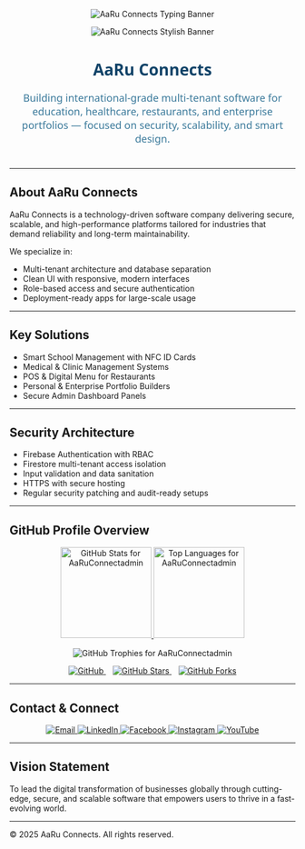 <!-- AaRu Connects Stylish Header -->
<p align="center">
  <img src="https://readme-typing-svg.demolab.com?font=Segoe+UI&size=35&pause=1000&color=3B7A9B&center=true&vCenter=true&width=1000&height=80&lines=Welcome+to+AaRu+Connects;Multi-Tenant+Secure+Software+Solutions;International+Standard+Development+Approach" alt="AaRu Connects Typing Banner" />
</p>

<p align="center">
  <img src="https://capsule-render.vercel.app/api?type=waving&color=114368,3B7A9B&height=160&section=header&text=AaRu%20Connects&fontSize=50&fontColor=FFFFFF&animation=fadeIn&fontAlignY=40" alt="AaRu Connects Stylish Banner" />
</p>


<h1 align="center" style="color:#114368; font-weight: 700; font-family: 'Segoe UI', Tahoma, Geneva, Verdana, sans-serif;">
  AaRu Connects
</h1>

<p align="center" style="color:#3B7A9B; font-size: 18px; max-width: 760px; margin: 8px auto 40px auto; font-family: 'Segoe UI', Tahoma, Geneva, Verdana, sans-serif;">
  Building international-grade multi-tenant software for education, healthcare, restaurants, and enterprise portfolios — focused on security, scalability, and smart design.
</p>

---

## About AaRu Connects

AaRu Connects is a technology-driven software company delivering secure, scalable, and high-performance platforms tailored for industries that demand reliability and long-term maintainability.

We specialize in:

- Multi-tenant architecture and database separation  
- Clean UI with responsive, modern interfaces  
- Role-based access and secure authentication  
- Deployment-ready apps for large-scale usage  

---

## Key Solutions

- Smart School Management with NFC ID Cards  
- Medical & Clinic Management Systems  
- POS & Digital Menu for Restaurants  
- Personal & Enterprise Portfolio Builders  
- Secure Admin Dashboard Panels  

---

## Security Architecture

- Firebase Authentication with RBAC  
- Firestore multi-tenant access isolation  
- Input validation and data sanitation  
- HTTPS with secure hosting  
- Regular security patching and audit-ready setups  

---

## GitHub Profile Overview

<p align="center">
  <a href="https://github.com/AaRuConnectadmin">
    <img height="160" src="https://github-readme-stats.vercel.app/api?username=AaRuConnectadmin&show_icons=true&theme=react&hide_border=true&count_private=true&include_all_commits=true" alt="GitHub Stats for AaRuConnectadmin" />
  </a>
  <a href="https://github.com/AaRuConnectadmin">
    <img height="160" src="https://github-readme-stats.vercel.app/api/top-langs/?username=AaRuConnectadmin&layout=compact&theme=react&hide_border=true" alt="Top Languages for AaRuConnectadmin" />
  </a>
</p>

<p align="center" style="margin-top: 15px;">
  <img src="https://github-profile-trophy.vercel.app/?username=AaRuConnectadmin&theme=gruvbox&margin-w=10&no-frame=true" alt="GitHub Trophies for AaRuConnectadmin" />
</p>

<p align="center">
  <a href="https://github.com/AaRuConnectadmin" style="margin-right: 12px;">
    <img src="https://img.shields.io/badge/GitHub_Profile-114368?style=for-the-badge&logo=github&logoColor=white" alt="GitHub" />
  </a>
  <a href="https://github.com/AaRuConnectadmin/stargazers" style="margin-right: 12px;">
    <img src="https://img.shields.io/badge/Stars-3B7A9B?style=for-the-badge&logo=github&logoColor=white" alt="GitHub Stars" />
  </a>
  <a href="https://github.com/AaRuConnectadmin/network/members">
    <img src="https://img.shields.io/badge/Forks-BDBEC0?style=for-the-badge&logo=github&logoColor=white" alt="GitHub Forks" />
  </a>
</p>

---

## Contact & Connect

<p align="center">
  <a href="mailto:office@aaruconnects.com">
    <img src="https://img.shields.io/badge/Email-114368?style=for-the-badge&logo=gmail&logoColor=white" alt="Email" />
  </a>
  <a href="https://linkedin.com/in/aaru-connetapp">
    <img src="https://img.shields.io/badge/LinkedIn-3B7A9B?style=for-the-badge&logo=linkedin&logoColor=white" alt="LinkedIn" />
  </a>
  <a href="https://facebook.com/profile.php?id=61575762606165">
    <img src="https://img.shields.io/badge/Facebook-BDBEC0?style=for-the-badge&logo=facebook&logoColor=white" alt="Facebook" />
  </a>
  <a href="https://instagram.com/aaruconnectapp">
    <img src="https://img.shields.io/badge/Instagram-3B7A9B?style=for-the-badge&logo=instagram&logoColor=white" alt="Instagram" />
  </a>
  <a href="https://youtube.com/@AaRuConnect">
    <img src="https://img.shields.io/badge/YouTube-114368?style=for-the-badge&logo=youtube&logoColor=white" alt="YouTube" />
  </a>
</p>

---

## Vision Statement

To lead the digital transformation of businesses globally through cutting-edge, secure, and scalable software that empowers users to thrive in a fast-evolving world.

---

© 2025 AaRu Connects. All rights reserved.
